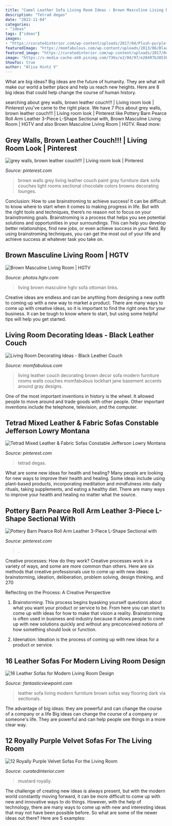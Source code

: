 ```yaml
---
title: "Camel Leather Sofa Living Room Ideas : Brown Masculine Living Room"
description: "Tetrad degas"
date: "2022-11-04"
categories:
- "ideas"
tags: ["ideas"]
images:
- "https://curatedinterior.com/wp-content/uploads/2017/04/Plush-purple-velvet-sofa-with-mustard-yellow-pillow.jpg"
featuredImage: "https://momfabulous.com/wp-content/uploads/2013/06/Black-leather-couch-decorating-ideas-04.jpg"
featured_image: "https://curatedinterior.com/wp-content/uploads/2017/04/Plush-purple-velvet-sofa-with-mustard-yellow-pillow.jpg"
image: "https://s-media-cache-ak0.pinimg.com/736x/e2/04/97/e20497b3853606b86a207308cd5eed0c.jpg"
ShowToc: true
author: "Alisa Hintz V"
---
```



What are big ideas?
Big ideas are the future of humanity. They are what will make our world a better place and help us reach new heights. Here are 8 big ideas that could help change the course of human history.

	

		
searching about grey walls, brown leather couch!!! | Living room look | Pinterest you've came to the right place. We have 7 Pics about grey walls, brown leather couch!!! | Living room look | Pinterest like Pottery Barn Pearce Roll Arm Leather 3-Piece L-Shape Sectional with, Brown Masculine Living Room | HGTV and also Brown Masculine Living Room | HGTV. Read more:
		
    
## Grey Walls, Brown Leather Couch!!! | Living Room Look | Pinterest

<img loading=lazy src="https://s-media-cache-ak0.pinimg.com/736x/e2/04/97/e20497b3853606b86a207308cd5eed0c.jpg" onerror="this.onerror=null;this.src='https://tse2.mm.bing.net/th?id=OIP.jc5taEC0lWz9WG1cONiNZQHaHa&amp;pid=15.1';" alt="grey walls, brown leather couch!!! | Living room look | Pinterest">

_Source: pinterest.com_

>brown walls grey living leather couch paint gray furniture dark sofa couches light rooms sectional chocolate colors browns decorating lounges. 

	

Conclusion: How to use brainstroming to achieve success!
It can be difficult to know where to start when it comes to making progress in life. But with the right tools and techniques, there’s no reason not to focus on your brainstroming goals. Brainstroming is a process that helps you see potential solutions and opportunities in your surroundings. This can help you develop better relationships, find new jobs, or even achieve success in your field. By using brainstroming techniques, you can get the most out of your life and achieve success at whatever task you take on.

    
## Brown Masculine Living Room | HGTV

<img loading=lazy src="https://hgtvhome.sndimg.com/content/dam/images/hgtv/fullset/2010/6/11/0/Original_Taylor-King-double-frame-living-room_s3x4.jpg.rend.hgtvcom.966.1288.suffix/1400951107150.jpeg" onerror="this.onerror=null;this.src='https://tse3.mm.bing.net/th?id=OIP._ehduC3Snh5dSKQfTlQmEAHaJ4&amp;pid=15.1';" alt="Brown Masculine Living Room | HGTV">

_Source: photos.hgtv.com_

>living brown masculine hgtv sofa ottoman links. 

	

Creative ideas are endless and can be anything from designing a new outfit to coming up with a new way to market a product. There are many ways to come up with creative ideas, so it is important to find the right ones for your business. It can be tough to know where to start, but using some helpful tips will help you get started.

    
## Living Room Decorating Ideas - Black Leather Couch

<img loading=lazy src="https://momfabulous.com/wp-content/uploads/2013/06/Black-leather-couch-decorating-ideas-04.jpg" onerror="this.onerror=null;this.src='https://tse2.mm.bing.net/th?id=OIP.ixGy1bSZyA82noZuuE7ljgAAAA&amp;pid=15.1';" alt="Living Room Decorating Ideas - Black Leather Couch">

_Source: momfabulous.com_

>living leather couch decorating brown decor sofa modern furniture rooms walls couches momfabulous lockhart jane basement accents around gray designs. 

	

One of the most important inventions in history is the wheel. It allowed people to move around and trade goods with other people. Other important inventions include the telephone, television, and the computer.

    
## Tetrad Mixed Leather &amp; Fabric Sofas Constable Jefferson Lowry Montana

<img loading=lazy src="https://i.pinimg.com/736x/43/2d/d4/432dd4a60cf18a6908f098b36060bd91.jpg" onerror="this.onerror=null;this.src='https://tse2.mm.bing.net/th?id=OIP.Nucyos9cgI99nb56f-5dFwHaE8&amp;pid=15.1';" alt="Tetrad Mixed Leather &amp; Fabric Sofas Constable Jefferson Lowry Montana">

_Source: pinterest.com_

>tetrad degas. 

	

What are some new ideas for health and healing?
Many people are looking for new ways to improve their health and healing. Some ideas include using plant-based products, incorporating meditation and mindfulness into daily rituals, taking supplements, and eating a healthy diet. There are many ways to improve your health and healing no matter what the source.

    
## Pottery Barn Pearce Roll Arm Leather 3-Piece L-Shape Sectional With

<img loading=lazy src="https://i.pinimg.com/736x/56/42/1c/56421c5dec1c5b6293e68633c5de4450.jpg" onerror="this.onerror=null;this.src='https://tse1.mm.bing.net/th?id=OIP.TgiBRIp8Vp8sqhsQPfwRewHaGq&amp;pid=15.1';" alt="Pottery Barn Pearce Roll Arm Leather 3-Piece L-Shape Sectional with">

_Source: pinterest.com_

>. 

	

Creative processes: How do they work?
Creative processes work in a variety of ways, and some are more common than others. Here are six methods that creative professionals use to come up with new ideas: brainstorming, ideation, deliberation, problem solving, design thinking, and 270

Reflecting on the Process: A Creative Perspective

1. Brainstorming: This process begins byasking yourself questions about what you want your product or service to be. From here you can start to come up with ideas for how to make that vision a reality. Brainstorming is often used in business and industry because it allows people to come up with new solutions quickly and without any preconceived notions of how something should look or function.

2. Ideenation: Ideation is the process of coming up with new ideas for a product or service.

    
## 16 Leather Sofas For Modern Living Room Design

<img loading=lazy src="https://www.fantasticviewpoint.com/wp-content/uploads/2015/02/Fetching-High-Quality-Living-Room-Designs-and-Furniture-with-Brown-Leather-Sofa-Featuring-Wooden-Flooring-Brown-Rug1-634x407.jpg" onerror="this.onerror=null;this.src='https://tse3.mm.bing.net/th?id=OIP.kC957DWR0bK0RbqUc_PL5QAAAA&amp;pid=15.1';" alt="16 Leather Sofas for Modern Living Room Design">

_Source: fantasticviewpoint.com_

>leather sofa living modern furniture brown sofas way flooring dark via sectionals. 

	

The advantage of big ideas: they are powerful and can change the course of a company or a life
Big ideas can change the course of a company or someone's life. They are powerful and can help people see things in a more clear way.

    
## 12 Royally Purple Velvet Sofas For The Living Room

<img loading=lazy src="https://curatedinterior.com/wp-content/uploads/2017/04/Plush-purple-velvet-sofa-with-mustard-yellow-pillow.jpg" onerror="this.onerror=null;this.src='https://tse3.mm.bing.net/th?id=OIP.UFx6DJ7gBRagUY-VJ9-8hgHaJ4&amp;pid=15.1';" alt="12 Royally Purple Velvet Sofas For the Living Room">

_Source: curatedinterior.com_

>mustard royally. 

	

The challenge of creating new ideas is always present, but with the modern world constantly moving forward, it can be more difficult to come up with new and innovative ways to do things. However, with the help of technology, there are many ways to come up with new and interesting ideas that may not have been possible before. So what are some of the newer ideas out there? Here are 5 examples: 

